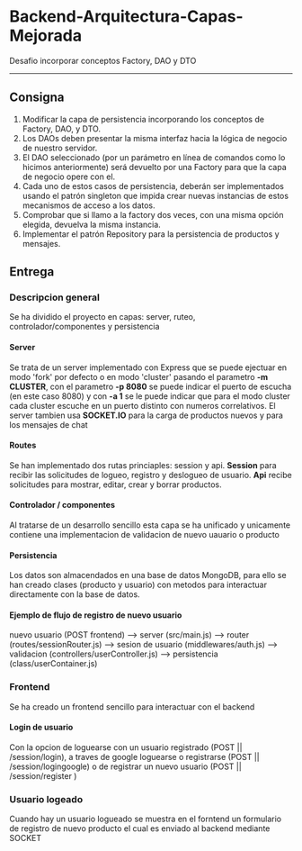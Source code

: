 # Backend-Arquitectura-Capas-Mejorada
Desafio incorporar conceptos Factory, DAO y DTO
***

## Consigna
1) Modificar la capa de persistencia incorporando los conceptos de Factory, DAO, y DTO.
2) Los DAOs deben presentar la misma interfaz hacia la lógica de negocio de nuestro servidor.
3) El DAO seleccionado (por un parámetro en línea de comandos como lo hicimos anteriormente) será devuelto por una Factory para que la capa de negocio opere con el.
4) Cada uno de estos casos de persistencia, deberán ser implementados usando el patrón singleton que impida crear nuevas instancias de estos mecanismos de acceso a los datos.
5) Comprobar que si llamo a la factory dos veces, con una misma opción elegida, devuelva la misma instancia.
6) Implementar el patrón Repository para la persistencia de productos y mensajes.


## Entrega

### Descripcion general
Se ha dividido el proyecto en capas: server, ruteo, controlador/componentes y persistencia

#### Server
Se trata de un server implementado con Express que se puede ejectuar en modo 'fork' por defecto o en modo 'cluster' pasando el parametro **-m CLUSTER**, con el parametro **-p 8080** se puede indicar el puerto de escucha (en este caso 8080) y con **-a 1** se le puede indicar que para el modo cluster cada cluster escuche en un puerto distinto con numeros correlativos.
El server tambien usa **SOCKET.IO** para la carga de productos nuevos y para los mensajes de chat

#### Routes
Se han implementado dos rutas princiaples: session y api.
**Session** para recibir las solicitudes de logueo, registro y deslogueo de usuario.
**Api** recibe solicitudes para mostrar, editar, crear y borrar productos.

#### Controlador / componentes
Al tratarse de un desarrollo sencillo esta capa se ha unificado y unicamente contiene una implementacion de validacion de nuevo uauario o producto

#### Persistencia
Los datos son almacendados en una base de datos MongoDB, para ello se han creado clases (producto y usuario) con metodos para interactuar directamente con la base de datos.

#### Ejemplo de flujo de registro de nuevo usuario
 nuevo usuario (POST frontend) --> server (src/main.js) --> router (routes/sessionRouter.js) --> sesion de usuario (middlewares/auth.js) --> validacion (controllers/userController.js) --> persistencia (class/userContainer.js)


### Frontend
Se ha creado un frontend sencillo para interactuar con el backend

#### Login de usuario
Con la opcion de loguearse con un usuario registrado (POST || /session/login), a traves de google loguearse o registrarse (POST || /session/logingoogle) o de registrar un nuevo usuario (POST || /session/register )

### Usuario logeado 
Cuando hay un usuario logueado se muestra en el forntend un formulario de registro de nuevo producto el cual es enviado al backend mediante SOCKET